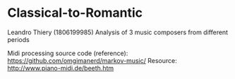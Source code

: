 # Classical-to-Romantic
Leandro Thiery (1806199985)
Analysis of 3 music composers from different periods

Midi processing source code (reference):
https://github.com/omgimanerd/markov-music/
Resource:
http://www.piano-midi.de/beeth.htm
